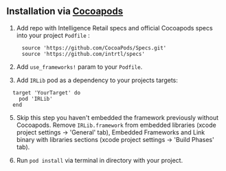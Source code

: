 ## Installation via [Cocoapods](https://cocoapods.org) ##

1. Add repo with Intelligence Retail specs and official Cocoapods specs into your project `Podfile` :

```
     source 'https://github.com/CocoaPods/Specs.git'
     source 'https://github.com/intrtl/specs'
```

2. Add  `use_frameworks!` param to your `Podfile`.

3. Add `IRLib` pod as a dependency to your projects targets:

```
  target 'YourTarget' do
    pod 'IRLib'
  end
```
5. Skip this step you haven't embedded the framework previously without Cocoapods.
Remove `IRLib.framework` from embedded libraries (xcode project settings -> 'General' tab), Embedded Frameworks and Link binary with libraries sections (xcode project settings -> 'Build Phases' tab). 

4. Run `pod install` via terminal in directory with your project.
